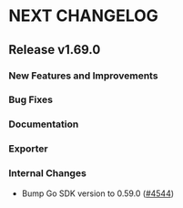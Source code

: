 # NEXT CHANGELOG

## Release v1.69.0

### New Features and Improvements

### Bug Fixes

### Documentation

### Exporter

### Internal Changes

 * Bump Go SDK version to 0.59.0 ([#4544](https://github.com/databricks/terraform-provider-databricks/pull/4544))
